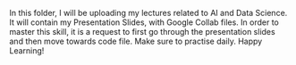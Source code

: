 In this folder, I will be uploading my lectures related to AI and Data Science. It will contain my Presentation Slides, with Google Collab files. In order to master this skill, it is a request to first go through the presentation slides and then move towards code file. Make sure to practise daily. Happy Learning! 
